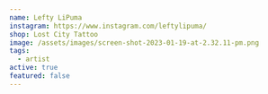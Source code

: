 ```yaml
---
name: Lefty LiPuma
instagram: https://www.instagram.com/leftylipuma/
shop: Lost City Tattoo
image: /assets/images/screen-shot-2023-01-19-at-2.32.11-pm.png
tags:
  - artist
active: true
featured: false
---
```

